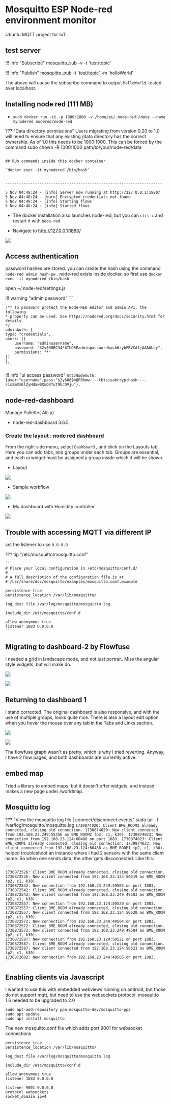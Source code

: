 
# Mosquitto ESP Node-red environment monitor

Ubuntu MQTT project for IoT

## test server

!!! info "Subscribe"
	mosquitto_sub -v -t 'test/topic'

!!! info "Publish"
	mosquitto_pub -t 'test/topic' -m 'helloWorld'


The above will cause the subscribe command to output `helloWorld`. tested over localhost.

## Installing node red (111 MB)

+ `sudo docker run -it -p 1880:1880 -v /home/pi/.node-red:/data --name mynodered nodered/node-red`

??? "Data directory permissions"
	Users migrating from version 0.20 to 1.0 will need to ensure that any existing /data directory has the correct
	ownership. As of 1.0 this needs to be 1000:1000. This can be forced by the command 
	sudo chown -R 1000:1000 path/to/your/node-red/data

```

## RUn commands inside this docker container

`docker exec -it mynodered /bin/bash`


---------------------------------------------------------------------

5 Nov 04:48:24 - [info] Server now running at http://127.0.0.1:1880/
5 Nov 04:48:24 - [warn] Encrypted credentials not found
5 Nov 04:48:24 - [info] Starting flows
5 Nov 04:48:24 - [info] Started flows
```

+ The docker installation also launches node-red, but you can `ctrl-c` and restart it with `node-red`

+ Navigate to http://127.0.0.1:1880/

![](images/nodedash.png)


## Access authentication

password hashes are stored. you can create the hash using the command `node-red admin hash-pw` . node-red exists inside docker, so first use `docker exec -it mynodered /bin/bash`


open ~/.node-red/settings.js

!!! warning "admin password"
	```

	/** To password protect the Node-RED editor and admin API, the following
	* property can be used. See https://nodered.org/docs/security.html for details.
	*/
	adminAuth: {
	type: "credentials",
	users: [{
	    username: "adminusername",
	    password: "$2y$08BC34*ATUO5Fadminpasswordhash6zybFRVCA1jAAAAUcy",
	    permissions: "*"
	}]
	},
	```

!!! info "ui access password"
	```
	httpNodeAuth: {user:"username",pass:"$2y$08$mQF0kmw----thisisabcrypthash----sis2mXmElZyHdaw0XuOXTuT9bcDVju"},
	```

## node-red-dashboard

Manage Pallette( Alt-p)


+ node-red-dashboard 3.6.5


### Create the layout : node red dashboard

From the right side menu, select `Dashboard` , and click on the Layouts tab. Here you can add tabs, and groups under each tab. Groups are essential, and each ui widget must be assigned a group inside which it will be shown.

+ Layout

![](images/node-red-groups.png)

+ Sample workflow

![](images/node-red-flow.png)


+ My dashboard with Humidity controller

![](images/node-red-dash.png)


## Trouble with accessing MQTT via different IP

set the listener to use `0.0.0.0`

??? tip "/etc/mosquitto/mosquitto.conf"

	```
	# Place your local configuration in /etc/mosquitto/conf.d/
	#
	# A full description of the configuration file is at
	# /usr/share/doc/mosquitto/examples/mosquitto.conf.example

	persistence true
	persistence_location /var/lib/mosquitto/

	log_dest file /var/log/mosquitto/mosquitto.log

	include_dir /etc/mosquitto/conf.d

	allow_anonymous true
	listener 1883 0.0.0.0
	```


## Migrating to dashboard-2 by Flowfuse

I needed a grid in landscape mode, and not just portrait. Miss the angular style widgets, but will
make do.

![](images/dashboard2-flow.png)

![](images/dashboard2-dash.png)


## Returning to dashboard 1

I stand corrected. The original dashboard is also responsive, and with the use of multiple groups, looks
quite nice. There is also a layout edit option when you hover the mouse over any tab in the Tabs and Links section.

![](images/dashboard-dual.png)

![](images/dashboard-dual-flow.png)

The flowfuse graph wasn't as pretty, which is why I tried reverting. Anyway, I have 2 flow pages, and both dashboards are currently active.


## embed map

Tried a library to embed maps, but it doesn't offer widgets, and instead makes a new page under /worldmap. 

 
## Mosquitto log

??? "View the mosquitto log file | connect/disconnect events"
	sudo tail -f /var/log/mosquitto/mosquitto.log 
	```
	1730874020: Client BME_ROOM2 already connected, closing old connection.
	1730874020: New client connected from 192.168.23.249:55356 as BME_ROOM2 (p2, c1, k30).
	1730874023: New connection from 192.168.23.124:60488 on port 1883.
	1730874023: Client BME_ROOM1 already connected, closing old connection.
	1730874023: New client connected from 192.168.23.124:60488 as BME_ROOM1 (p2, c1, k30).
	```
	helped troubleshoot an instance where i had 2 sensors with the same client name. So when one sends data,
	the other gets disconnected. Like this:

	```
	1730872526: Client BME_ROOM already connected, closing old connection.
	1730872526: New client connected from 192.168.23.124:50519 as BME_ROOM (p2, c1, k30).
	1730872542: New connection from 192.168.23.249:49503 on port 1883.
	1730872542: Client BME_ROOM already connected, closing old connection.
	1730872542: New client connected from 192.168.23.249:49503 as BME_ROOM (p2, c1, k30).
	1730872557: New connection from 192.168.23.124:50520 on port 1883.
	1730872557: Client BME_ROOM already connected, closing old connection.
	1730872557: New client connected from 192.168.23.124:50520 as BME_ROOM (p2, c1, k30).
	1730872572: New connection from 192.168.23.249:49504 on port 1883.
	1730872572: Client BME_ROOM already connected, closing old connection.
	1730872572: New client connected from 192.168.23.249:49504 as BME_ROOM (p2, c1, k30).
	1730872587: New connection from 192.168.23.124:50521 on port 1883.
	1730872587: Client BME_ROOM already connected, closing old connection.
	1730872587: New client connected from 192.168.23.124:50521 as BME_ROOM (p2, c1, k30).
	1730872602: New connection from 192.168.23.249:49505 on port 1883.
	```
 
 
## Enabling clients via Javascript
 
 I wanted to use this with embedded webviews running on android, but those do not support mqtt, but need
 to use the websockets protocol. mosquitto 1.6 needed to be upgraded to 2.0 
 
```
sudo apt-add-repository ppa:mosquitto-dev/mosquitto-ppa  
sudo apt update
sudo apt install mosquitto
```

The new mosquitto.conf file which adds port 9001 for websocket connections

```
persistence true
persistence_location /var/lib/mosquitto/

log_dest file /var/log/mosquitto/mosquitto.log

include_dir /etc/mosquitto/conf.d

allow_anonymous true
listener 1883 0.0.0.0

listener 9001 0.0.0.0
protocol websockets
socket_domain ipv4

```


